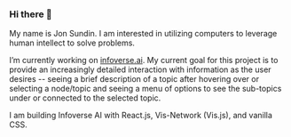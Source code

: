 ### Hi there 👋

My name is Jon Sundin. I am interested in utilizing computers to leverage human intellect to solve problems.

I’m currently working on [infoverse.ai](https://infoverse.ai). My current goal for this project is to provide an increasingly detailed interaction with information as the user desires -- seeing a brief description of a topic after hovering over or selecting a node/topic and seeing a menu of options to see the sub-topics under or connected to the selected topic.

I am building Infoverse AI with React.js, Vis-Network (Vis.js), and vanilla CSS.
